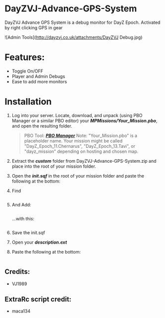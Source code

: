 DayZVJ-Advance-GPS-System
=========================

DayZVJ Advance GPS System is a debug monitor for DayZ Epoch. Activated by right clicking GPS in gear 

![Admin Tools](http://dayzvj.co.uk/attachments/DayZVJ Debug.jpg)

# Features:
* Toggle On/OFF
* Player and Admin Debugs
* Ease to add more monitors

# Installation

1. Log into your server. Locate, download, and unpack (using PBO Manager or a similar PBO editor) your ***MPMissions/Your_Mission.pbo***, and open the resulting folder.
 	> PBO Tool: ***[PBO Manager](http://www.armaholic.com/page.php?id=16369)***
	> Note: "Your_Mission.pbo" is a placeholder name. Your mission might be called "DayZ_Epoch_11.Chernarus", "DayZ_Epoch_13.Tavi", or "dayz_mission" depending on hosting and chosen map.

1. Extract the ***custom*** folder from DayZVJ-Advance-GPS-System.zip and place into the root of your mission folder.
1. Open the ***init.sqf*** in the root of your mission folder and paste the following at the bottom:

1. Find
	~~~~java

	~~~~

1. And Add:

	~~~~java
	~~~~

	...with this:

	~~~~java
	
	~~~~

1. Save the init.sqf
1. Open your ***description.ext***
1. Paste the following at the bottom:

    ~~~~java
    ~~~~
	

## Credits:
* VJ1989

## ExtraRc script credit:
* maca134
